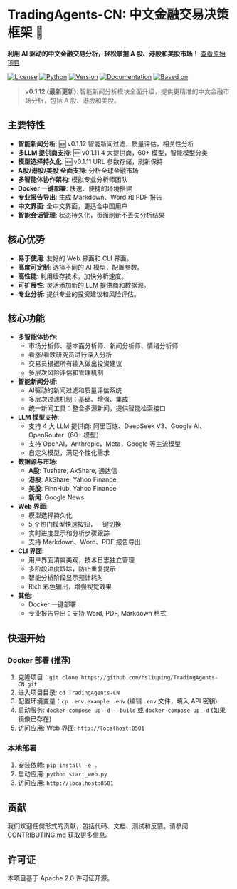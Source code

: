 # TradingAgents-CN: 中文金融交易决策框架 🚀

**利用 AI 驱动的中文金融交易分析，轻松掌握 A 股、港股和美股市场！** [查看原始项目](https://github.com/hsliuping/TradingAgents-CN)

[![License](https://img.shields.io/badge/License-Apache%202.0-blue.svg)](https://opensource.org/licenses/Apache-2.0)
[![Python](https://img.shields.io/badge/Python-3.10%2B-blue.svg)](https://www.python.org/)
[![Version](https://img.shields.io/badge/Version-cn--0.1.12-green.svg)](./VERSION)
[![Documentation](https://img.shields.io/badge/docs-中文文档-green.svg)](./docs/)
[![Based on](https://img.shields.io/badge/基于-TauricResearch/TradingAgents-orange.svg)](https://github.com/TauricResearch/TradingAgents)

> **v0.1.12 (最新更新)**: 智能新闻分析模块全面升级，提供更精准的中文金融市场分析，包括 A 股、港股和美股。

## 主要特性

*   **智能新闻分析**: 🆕 v0.1.12 智能新闻过滤，质量评估，相关性分析
*   **多LLM 提供商支持**: 🆕 v0.1.11 4 大提供商，60+ 模型，智能模型分类
*   **模型选择持久化**: 🆕 v0.1.11 URL 参数存储，刷新保持
*   **A股/港股/美股 全面支持**: 分析全球金融市场
*   **多智能体协作架构**: 模拟专业分析师团队
*   **Docker 一键部署**: 快速、便捷的环境搭建
*   **专业报告导出**: 生成 Markdown、Word 和 PDF 报告
*   **中文界面**: 全中文界面，更适合中国用户
*   **智能会话管理**: 状态持久化，页面刷新不丢失分析结果

## 核心优势

*   **易于使用**: 友好的 Web 界面和 CLI 界面。
*   **高度可定制**:  选择不同的 AI 模型，配置参数。
*   **高性能**: 利用缓存技术，加快分析速度。
*   **可扩展性**: 灵活添加新的 LLM 提供商和数据源。
*   **专业分析**: 提供专业的投资建议和风险评估。

## 核心功能

*   **多智能体协作**:
    *   市场分析师、基本面分析师、新闻分析师、情绪分析师
    *   看涨/看跌研究员进行深入分析
    *   交易员根据所有输入做出投资建议
    *   多层次风险评估和管理机制
*   **智能新闻分析**:
    *   AI驱动的新闻过滤和质量评估系统
    *   多层次过滤机制：基础、增强、集成
    *   统一新闻工具：整合多源新闻，提供智能检索接口
*   **LLM 模型支持**:
    *   支持 4 大 LLM 提供商: 阿里百炼、DeepSeek V3、Google AI、OpenRouter（60+ 模型）
    *   支持 OpenAI，Anthropic，Meta，Google 等主流模型
    *   自定义模型，满足个性化需求
*   **数据源与市场**:
    *   **A股**: Tushare, AkShare, 通达信
    *   **港股**: AkShare, Yahoo Finance
    *   **美股**: FinnHub, Yahoo Finance
    *   **新闻**: Google News
*   **Web 界面**:
    *   模型选择持久化
    *   5 个热门模型快速按钮，一键切换
    *   实时进度显示和分析步骤跟踪
    *   支持 Markdown、Word、PDF 报告导出
*   **CLI 界面**:
    *   用户界面清爽美观，技术日志独立管理
    *   多阶段进度跟踪，防止重复提示
    *   智能分析阶段显示预计耗时
    *   Rich 彩色输出，增强视觉效果
*   **其他**:
    *   Docker 一键部署
    *   专业报告导出：支持 Word, PDF, Markdown 格式

## 快速开始

### Docker 部署 (推荐)

1.  克隆项目：`git clone https://github.com/hsliuping/TradingAgents-CN.git`
2.  进入项目目录: `cd TradingAgents-CN`
3.  配置环境变量：`cp .env.example .env` (编辑 `.env` 文件，填入 API 密钥)
4.  启动服务: `docker-compose up -d --build` 或 `docker-compose up -d` (如果镜像已存在)
5.  访问应用: Web 界面: `http://localhost:8501`

### 本地部署

1.  安装依赖: `pip install -e .`
2.  启动应用: `python start_web.py`
3.  访问应用: `http://localhost:8501`

## 贡献

我们欢迎任何形式的贡献，包括代码、文档、测试和反馈。请参阅 [CONTRIBUTING.md](CONTRIBUTING.md) 获取更多信息。

## 许可证

本项目基于 Apache 2.0 许可证开源。
